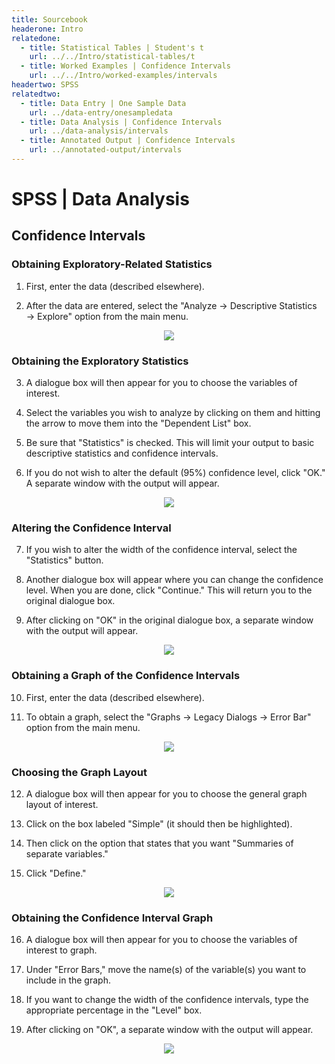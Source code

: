 ```yaml
---
title: Sourcebook
headerone: Intro
relatedone:
  - title: Statistical Tables | Student's t
    url: ../../Intro/statistical-tables/t
  - title: Worked Examples | Confidence Intervals
    url: ../../Intro/worked-examples/intervals
headertwo: SPSS
relatedtwo:
  - title: Data Entry | One Sample Data
    url: ../data-entry/onesampledata
  - title: Data Analysis | Confidence Intervals
    url: ../data-analysis/intervals
  - title: Annotated Output | Confidence Intervals
    url: ../annotated-output/intervals
---
```


# SPSS | Data Analysis

## Confidence Intervals

### Obtaining Exploratory-Related Statistics 

 1. First, enter the data (described elsewhere). 

 2. After the data are entered, select the "Analyze → Descriptive Statistics → Explore" option from the main menu. 

<p align="center"><kbd><img src="intervals1.png"></kbd></p>

### Obtaining the Exploratory Statistics

3. A dialogue box will then appear for you to choose the variables of interest. 

4. Select the variables you wish to analyze by clicking on them and hitting the arrow to move them into the "Dependent List" box.

5. Be sure that "Statistics" is checked. This will limit your output to basic descriptive statistics and confidence intervals.

6. If you do not wish to alter the default (95%) confidence level, click "OK." A separate window with the output will appear.

<p align="center"><kbd><img src="intervals2.png"></kbd></p>

### Altering the Confidence Interval

7. If you wish to alter the width of the confidence interval, select the "Statistics" button. 

8. Another dialogue box will appear where you can change the confidence level. When you are done, click "Continue." This will return you to the original dialogue box. 

9. After clicking on "OK" in the original dialogue box, a separate window with the output will appear.

<p align="center"><kbd><img src="intervals3.png"></kbd></p>

### Obtaining a Graph of the Confidence Intervals 

10. First, enter the data (described elsewhere). 

11. To obtain a graph, select the "Graphs → Legacy Dialogs → Error Bar" option from the main menu. 

<p align="center"><kbd><img src="intervals4.png"></kbd></p>

### Choosing the Graph Layout

 12. A dialogue box will then appear for you to choose the general graph layout of interest.

 13. Click on the box labeled "Simple" (it should then be highlighted).

 14. Then click on the option that states that you want "Summaries of separate variables."

 15. Click "Define."

<p align="center"><kbd><img src="intervals5.png"></kbd></p>

### Obtaining the Confidence Interval Graph

 16. A dialogue box will then appear for you to choose the variables of interest to graph.

 17. Under "Error Bars," move the name(s) of the variable(s) you want to include in the graph. 

 18. If you want to change the width of the confidence intervals, type the appropriate percentage in the "Level" box. 

 19. After clicking on "OK", a separate window with the output will appear.

<p align="center"><kbd><img src="intervals6.png"></kbd></p>
